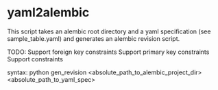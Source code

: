 # yaml2alembic

This script takes an alembic root directory and a yaml specification (see sample_table.yaml) and generates an alembic revision script. 


TODO: 
Support foreign key constraints 
Support primary key constraints
Support constraints

syntax: 
python gen_revision <absolute_path_to_alembic_project_dir> <absolute_path_to_yaml_spec> 
